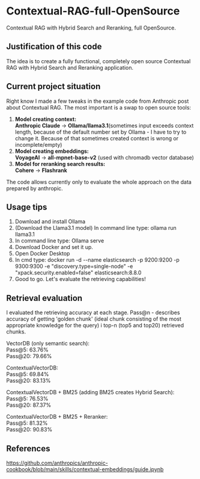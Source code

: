 # Contextual-RAG-full-OpenSource
Contextual RAG with Hybrid Search and Reranking, full OpenSource.

## **Justification of this code**
The idea is to create a fully functional, completely open source Contextual RAG with Hybrid Search and Reranking application.

## **Current project situation**
Right know I made a few tweaks in the example code from Anthropic post about Contextual RAG.
The most important is a swap to open source tools:

1. **Model creating context:** <br>
**Anthropic Claude**  ->   **Ollama/llama3.1**(sometimes input exceeds context length, because of the default number set by Ollama - I have to try to change it. Because of that sometimes created context is wrong or incomplete/empty)
3. **Model creating embeddings:** <br>
**VoyageAI**  ->  **all-mpnet-base-v2** (used with chromadb vector database)
4. **Model for reranking search results:** <br>
**Cohere**  ->  **Flashrank**

The code allows currently only to evaluate the whole approach on the data prepared by anthropic.

## **Usage tips**
1. Download and install Ollama
2. (Download the Llama3.1 model) In command line type: ollama run llama3.1
3. In command line type: Ollama serve
4. Download Docker and set it up.
5. Open Docker Desktop
6. In cmd type: docker run -d --name elasticsearch -p 9200:9200 -p 9300:9300 -e "discovery.type=single-node" -e "xpack.security.enabled=false" elasticsearch:8.8.0
7. Good to go. Let's evaluate the retrieving capabilities!

## **Retrieval evaluation** 
I evaluated the retrieving accuracy at each stage. Pass@n - describes accuracy of getting 'golden chunk' (ideal chunk consisting of the most appropriate knowledge for the query) i top-n (top5 and top20) retrieved chunks.

VectorDB (only semantic search):<br>
Pass@5: 63.76%<br>
Pass@20: 79.66%<br>

ContextualVectorDB:<br>
Pass@5: 69.84%<br>
Pass@20: 83.13%<br>

ContextualVectorDB + BM25 (adding BM25 creates Hybrid Search):<br>
Pass@5: 76.53%<br>
Pass@20: 87.37%<br>

ContextualVectorDB + BM25 + Reranker:<br>
Pass@5: 81.32%<br>
Pass@20: 90.83%<br>

## References
https://github.com/anthropics/anthropic-cookbook/blob/main/skills/contextual-embeddings/guide.ipynb
